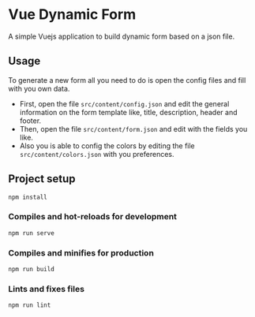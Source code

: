# Vue Dynamic Form
A simple Vuejs application to build dynamic form based on a json file.

## Usage

To generate a new form all you need to do is open the config files and fill with you own data.
- First, open the file `src/content/config.json` and edit the general information on the form template like, title, description, header and footer.
- Then, open the file `src/content/form.json` and edit with the fields you like.
- Also you is able to config the colors by editing the file `src/content/colors.json` with you preferences.


## Project setup
```
npm install
```

### Compiles and hot-reloads for development
```
npm run serve
```

### Compiles and minifies for production
```
npm run build
```

### Lints and fixes files
```
npm run lint
```
